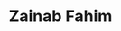 ---
title: Zainab Fahim
layout: fellow
img: https://avatars.githubusercontent.com/u/80398726?v=4
location: Panadura, LK
email: x@x.x
linkedin: xx
twitter: xx
github: xx
description: xx
university: xx
interests: xx
programming-languages: xx
---
